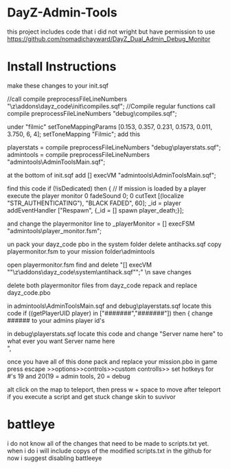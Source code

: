 DayZ-Admin-Tools
================
this project includes code that i did not wright but have permission to use
https://github.com/nomadichayward/DayZ_Dual_Admin_Debug_Monitor

Install Instructions
=====================
make these changes to your init.sqf

//call compile preprocessFileLineNumbers "\z\addons\dayz_code\init\compiles.sqf"; //Compile regular functions
call compile preprocessFileLineNumbers "debug\compiles.sqf";

under "filmic" setToneMappingParams [0.153, 0.357, 0.231, 0.1573, 0.011, 3.750, 6, 4]; setToneMapping "Filmic";
add this

playerstats = compile preprocessFileLineNumbers "debug\playerstats.sqf";
admintools = compile preprocessFileLineNumbers  "admintools\AdminToolsMain.sqf";

at the bottom of init.sqf add
[] execVM "admintools\AdminToolsMain.sqf"; 

find this code if (!isDedicated) then { // If mission is loaded by a player execute the player monitor
0 fadeSound 0;
0 cutText [(localize "STR_AUTHENTICATING"), "BLACK FADED", 60];
_id = player addEventHandler ["Respawn", {_id = [] spawn player_death;}];

and change the playermonitor line to
_playerMonitor = [] execFSM "admintools\player_monitor.fsm";

un pack your dayz_code pbo
in the system folder delete antihacks.sqf
copy playermonitor.fsm to your mission folder\admintools

open playermonitor.fsm find and delete
"[] execVM ""\z\addons\dayz_code\system\antihack.sqf"";" \n
save changes

delete both playermonitor files from dayz_code
repack and replace dayz_code.pbo

in admintools\AdminToolsMain.sqf and debug\playerstats.sqf
locate this code
 if ((getPlayerUID player) in ["#######","#######"]) then {
change ###### to your admins player id's

in debug\playerstats.sqf
locate this code and change "Server name here" to what ever you want
<t size='1.15' font='Bitstream' color='#5882FA'>Server name here</t><br/>",

once you have all of this done pack and replace your mission.pbo
in game press escape >>options>>controls>>custom controlls>> set hotkeys for #'s 19 and 20(19 = admin tools, 20 = debug

alt click on the map to teleport, then press w + space to move after teleport
if you execute a script and get stuck change skin to suvivor 

battleye
=========
i do not know all of the changes that need to be made to scripts.txt yet. 
when i do i will include copys of the modified scripts.txt in the github
for now i suggest disabling battleeye
